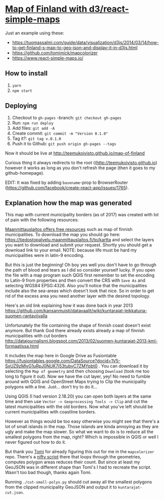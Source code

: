 # [Map of Finland with d3/react-simple-maps](http://teemukoivisto.github.io/map-of-finland)

Just an example using these:  
* https://tuomassalmi.com/guide/data/visualization/d3js/2014/03/14/how-to-get-finland-s-map-to-geo-json-and-display-it-in-d3js.html
* https://github.com/tomimick/mapcolorizer
* https://www.react-simple-maps.io/

## How to install

1) `yarn`
2) `npm start`

## Deploying

1) Checkout to `gh-pages` -branch: `git checkout gh-pages`
2) Run: `npm run deploy`
3) Add files: `git add -A`
4) Create commit: `git commit -m "Version 0.1.0"`
5) Tag it?: `git tag v.0.1.0`
6) Push it to Github: `git push origin gh-pages --tags`

Now it should be live at http://teemukoivisto.github.io/map-of-finland

Curious thing it always redirects to the root ((http://teemukoivisto.github.io) however it works as long as you don't refresh the page (then it goes to my github-homepage).

EDIT: It was fixed by adding `basename`-prop to BrowserRouter (https://github.com/facebook/create-react-app/issues/1765).

## Explanation how the map was generated

This map with current municipality borders (as of 2017) was created with lot of pain with the following resources:

[Maanmittauslaitos offers free resources](https://www.maanmittauslaitos.fi/asioi-verkossa/avoimien-aineistojen-tiedostopalvelu) such as map of finnish municipalities. To download the map you should go here: https://tiedostopalvelu.maanmittauslaitos.fi/tp/kartta and select the layers you want to download and submit your request. Shortly you should get a download link to your email. NOTE: because life must be hard my municipalities were in latin-9 encoding.

But this is just the beginning! Oh boy yes well you don't have to go through the path of blood and tears as I did so consider yourself lucky. If you open the file with a map program such QGIS first remember to set the encoding to Latin-9 from properties and then convert the CRS with `Save As` and selecting WGS84 EPSG:4326. Also you'll notice that the municipalities include also the sea-areas which doesn't look that nice. So in order to get rid of the excess area you need another layer with the desired topology.

Here's an old link explaining how it was done back in year 2013 https://github.com/kansanmuisti/datavaalit/wiki/kuntarajat-leikkatuna-suomen-rantaviivalla

Unfortunately the file containing the shape of finnish coast doesn't exist anymore. But thank God there already exists already a map of finnish municipalities with cut borders http://datajournalismi.blogspot.com/2013/02/suomen-kuntarajat-2013-kml-formaatissa.html

It includes the map here in Google Drive as Fusiontable https://fusiontables.google.com/DataSource?docid=1V5-SxUZ9zMlvG1uRpJ0NUK7j53tubyC7ZMYpbt0 . You can download it by selecting the `Map of geometry` and then choosing `Download` (took me too long to figure it out). Now we have the cut layer, yey! No need to fumble around with QGIS and OpenStreet Maps trying to Clip the municipality polygons with a line. Just... don't try to do it...

Using QGIS (I had version 2.18.20) you can open both layers at the same time and then use `Vector -> Geoprocessing Tools -> Clip` and cut the latest municipalities with the old borders. Now what you've left should be current municipalities with coastline borders.

However as things would be too easy otherwise you might see that there's a lot of small islands in the map. Those islands are kinda annoying as they are ugly and make the map slower. So what we want to do is to reduce all the smallest polygons from the map, right? Which is impossible in QGIS or well I never figured out how to do it.

But thank you [Tomi](https://github.com/tomimick) for already figuring this out for me in the `mapcolorizer` repo. There's a [nifty script](https://github.com/tomimick/mapcolorizer/blob/master/data-finland/data-raw/conv.py) there that loops through the geometries, computes polygon areas reduces their count. But since at least my GeoJSON was in different shape than Tomi's I had to recreate the script. Wasn't too bad though, thanks again Tomi.

Running `./cut-small-polys.py` should cut away all the smallest polygons from the clipped municipality GeoJSON and output it to `kuntarajat-cut.json`. 

